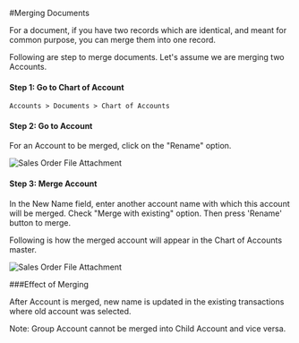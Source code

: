 <!-- add-breadcrumbs -->
#Merging Documents

For a document, if you have two records which are identical, and meant for common purpose, you can merge them into one record.

Following are step to merge documents. Let's assume we are merging two Accounts.

#### Step 1: Go to Chart of Account

`Accounts > Documents > Chart of Accounts`

#### Step 2: Go to Account 

For an Account to be merged, click on the "Rename" option.

<img alt="Sales Order File Attachment" class="screenshot" src="{{docs_base_url}}/assets/img/articles/merge-docs-1.png">

#### Step 3: Merge Account

In the New Name field, enter another account name with which this account will be merged. Check "Merge with existing" option. Then press 'Rename' button to merge.

Following is how the merged account will appear in the Chart of Accounts master.

<img alt="Sales Order File Attachment" class="screenshot" src="{{docs_base_url}}/assets/img/articles/merge-docs-2.gif">

###Effect of Merging

After Account is merged, new name is updated in the existing transactions where old account was selected.

<div class="well"> Note: Group Account cannot be merged into Child Account and vice versa.</div>

<!-- markdown -->
